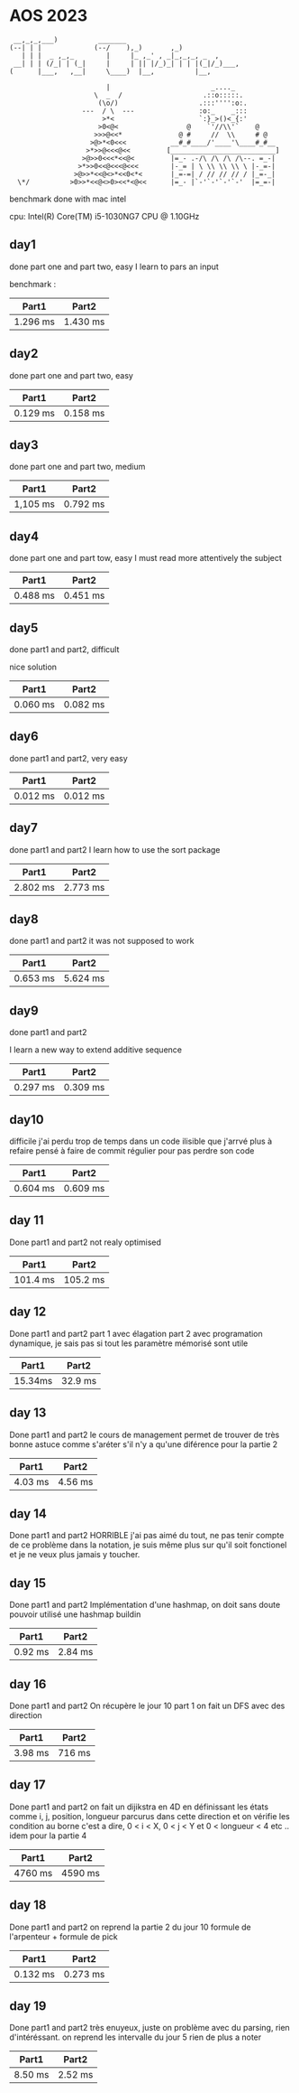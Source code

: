 # AOS 2023

     __,_,_,___)          _______
    (--| | |             (--/    ),_)       ,_)
       | | |  _ ,_,_        |     |_ ,_' , _|_,_,_, _  ,
     __| | | (/_| | (_|     |     | || |/_)_| | | |(_|/_)___,
    (      |___,   ,__|     \____)  |__,          |__,

                            |                         _...._
                         \  _  /                    .::o:::::.
                          (\o/)                    .:::'''':o:.
                      ---  / \  ---                :o:_    _:::
                           >*<                     `:}_>()<_{:'
                          >0<@<                 @    `'//\\'`    @
                         >>>@<<*              @ #     //  \\     # @
                        >@>*<0<<<           __#_#____/'____'\____#_#__
                       >*>>@<<<@<<         [__________________________]
                      >@>>0<<<*<<@<         |=_- .-/\ /\ /\ /\--. =_-|
                     >*>>0<<@<<<@<<<        |-_= | \ \\ \\ \\ \ |-_=-|
                    >@>>*<<@<>*<<0<*<       |_=-=| / // // // / |_=-_|
      \*/          >0>>*<<@<>0><<*<@<<      |=_- |`-'`-'`-'`-'  |=_=-|



benchmark done with mac intel

cpu: Intel(R) Core(TM) i5-1030NG7 CPU @ 1.10GHz

## day1
done part one and part two, easy
I learn to pars an input

benchmark :

| Part1    | Part2    | 
|----------|----------|
| 1.296 ms | 1.430 ms |

## day2
done part one and part two, easy

| Part1    | Part2    | 
|----------|----------|
| 0.129 ms | 0.158 ms |

## day3
done part one and part two, medium

| Part1    | Part2    | 
|----------|----------|
| 1,105 ms | 0.792 ms |


## day4 
done part one and part tow, easy
I must read more attentively the subject 

| Part1    | Part2    | 
|----------|----------|
| 0.488 ms | 0.451 ms |


## day5 
done part1 and part2, difficult

nice solution

| Part1    | Part2    | 
|----------|----------|
| 0.060 ms | 0.082 ms |

## day6 
done part1 and part2, very easy

| Part1    | Part2    | 
|----------|----------|
| 0.012 ms | 0.012 ms |

## day7 
done part1 and part2
I learn how to use the sort package 

| Part1    | Part2    | 
|----------|----------|
| 2.802 ms | 2.773 ms |

## day8

done part1 and part2
it was not supposed to work

| Part1    | Part2    |
|----------|----------|
| 0.653 ms | 5.624 ms |

## day9

done part1 and part2

I learn a new way to extend additive sequence


| Part1    | Part2    | 
|----------|----------|
| 0.297 ms | 0.309 ms |

## day10

difficile j'ai perdu trop de temps dans un code ilisible que j'arrvé plus à refaire
pensé à faire de commit régulier pour pas perdre son code

| Part1    | Part2    | 
|----------|----------|
| 0.604 ms | 0.609 ms |

## day 11 

Done part1 and part2
not realy optimised 

| Part1    | Part2    | 
|----------|----------|
| 101.4 ms | 105.2 ms |


## day 12

Done part1 and part2
part 1 avec élagation 
part 2 avec programation dynamique, je sais pas si tout les paramètre mémorisé sont utile

| Part1   | Part2   | 
|---------|---------|
| 15.34ms | 32.9 ms |

## day 13

Done part1 and part2
le cours de management permet de trouver de très bonne astuce comme 
s'aréter s'il n'y a qu'une diférence pour la partie 2

| Part1   | Part2   | 
|---------|---------|
| 4.03 ms | 4.56 ms |

## day 14

Done part1 and part2
HORRIBLE 
j'ai pas aimé du tout, ne pas tenir compte de ce problème dans la notation, je suis même plus sur qu'il soit fonctionel
et je ne veux plus jamais y toucher.



## day 15

Done part1 and part2
Implémentation d'une hashmap, on doit sans doute pouvoir utilisé une hashmap buildin


| Part1   | Part2   | 
|---------|---------|
| 0.92 ms | 2.84 ms |

## day 16

Done part1 and part2
On récupère le jour 10 part 1 on fait un DFS avec des direction

| Part1   | Part2  | 
|---------|--------|
| 3.98 ms | 716 ms |


## day 17

Done part1 and part2
on fait un dijikstra en 4D en définissant les états comme i, j, position, longueur parcurus dans cette direction
et on vérifie les condition au borne c'est a dire, 0 < i < X, 0 < j < Y et 0 < longueur < 4 etc ..
idem pour la partie 4

| Part1   | Part2   | 
|---------|---------|
| 4760 ms | 4590 ms |

## day 18

Done part1 and part2
on reprend la partie 2 du jour 10 formule de l'arpenteur + formule de pick

| Part1    | Part2    | 
|----------|----------|
| 0.132 ms | 0.273 ms |


## day 19

Done part1 and part2
très enuyeux, juste on problème avec du parsing, rien d'intéréssant. on reprend les intervalle du jour 5 rien de plus a 
noter 


| Part1   | Part2   | 
|---------|---------|
| 8.50 ms | 2.52 ms |